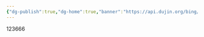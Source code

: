 ```yaml
---
{"dg-publish":true,"dg-home":true,"banner":"https://api.dujin.org/bing/1920.php","permalink":"/Home/","tags":["gardenEntry"],"dgPassFrontmatter":true}
---
```


123666